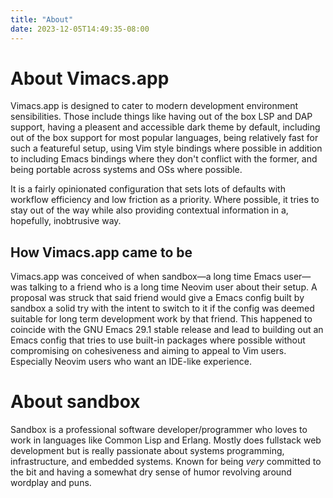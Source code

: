 ```yaml
---
title: "About"
date: 2023-12-05T14:49:35-08:00
---
```

# About Vimacs.app
Vimacs.app is designed to cater to modern development environment sensibilities.  Those include things like having out of the box LSP and DAP support, having a pleasent and accessible dark theme by default, including out of the box support for most popular languages, being relatively fast for such a featureful setup, using Vim style bindings where possible in addition to including Emacs bindings where they don't conflict with the former, and being portable across systems and OSs where possible.

It is a fairly opinionated configuration that sets lots of defaults with workflow efficiency and low friction as a priority.  Where possible, it tries to stay out of the way while also providing contextual information in a, hopefully, inobtrusive way.

## How Vimacs.app came to be
Vimacs.app was conceived of when sandbox—a long time Emacs user—was talking to a friend who is a long time Neovim user about their setup.  A proposal was struck that said friend would give a Emacs config built by sandbox a solid try with the intent to switch to it if the config was deemed suitable for long term development work by that friend.  This happened to coincide with the GNU Emacs 29.1 stable release and lead to building out an Emacs config that tries to use built-in packages where possible without compromising on cohesiveness and aiming to appeal to Vim users.  Especially Neovim users who want an IDE-like experience.

# About sandbox
Sandbox is a professional software developer/programmer who loves to work in languages like Common Lisp and Erlang.  Mostly does fullstack web development but is really passionate about systems programming, infrastructure, and embedded systems.  Known for being *very* committed to the bit and having a somewhat dry sense of humor revolving around wordplay and puns.

